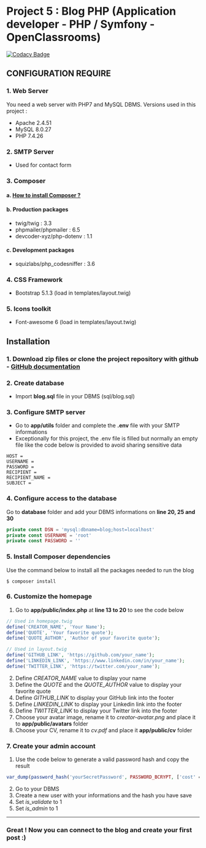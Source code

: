 # Project 5 : Blog PHP (Application developer - PHP / Symfony - OpenClassrooms)

[![Codacy Badge](https://app.codacy.com/project/badge/Grade/6cb1192c39f74feca26b2957e935ce68)](https://www.codacy.com/gh/ashk74/P5_blog/dashboard?utm_source=github.com&amp;utm_medium=referral&amp;utm_content=ashk74/P5_blog&amp;utm_campaign=Badge_Grade)

## CONFIGURATION REQUIRE
### 1.  Web Server
You need a web server with PHP7 and MySQL DBMS.
Versions used in this project :
*   Apache 2.4.51
*   MySQL 8.0.27
*   PHP 7.4.26

### 2.  SMTP Server
*   Used for contact form

### 3.  Composer

#### a.  [How to install Composer ?](https://getcomposer.org/download/)

#### b.  Production packages
*   twig/twig : 3.3
*   phpmailer/phpmailer : 6.5
*   devcoder-xyz/php-dotenv : 1.1

#### c.  Development packages
*   squizlabs/php_codesniffer : 3.6

### 4.  CSS Framework
*   Bootstrap 5.1.3 (load in templates/layout.twig)

### 5.  Icons toolkit
*   Font-awesome 6 (load in templates/layout.twig)

## Installation
### 1.  Download zip files or clone the project repository with github - [GitHub documentation](https://docs.github.com/en/github/creating-cloning-and-archiving-repositories/cloning-a-repository)

### 2.  Create database
*   Import **blog.sql** file in your DBMS (sql/blog.sql)

### 3.  Configure SMTP server
*   Go to **app/utils** folder and complete the **.env** file with your SMTP informations
*   Exceptionally for this project, the .env file is filled but normally an empty file like the code below is provided to avoid sharing sensitive data
```
HOST =
USERNAME =
PASSWORD =
RECIPIENT =
RECIPIENT_NAME =
SUBJECT =
```

### 4.  Configure access to the database
Go to **database** folder and add your DBMS informations on **line 20, 25 and 30**
```PHP
private const DSN = 'mysql:dbname=blog;host=localhost'
private const USERNAME = 'root'
private const PASSWORD = ''
```

### 5.  Install Composer dependencies
Use the command below to install all the packages needed to run the blog
```
$ composer install
```

### 6.  Customize the homepage
1.  Go to **app/public/index.php** at **line 13 to 20** to see the code below
```PHP
// Used in homepage.twig
define('CREATOR_NAME', 'Your Name');
define('QUOTE', 'Your favorite quote');
define('QUOTE_AUTHOR', 'Author of your favorite quote');

// Used in layout.twig
define('GITHUB_LINK', 'https://github.com/your_name');
define('LINKEDIN_LINK', 'https://www.linkedin.com/in/your_name');
define('TWITTER_LINK', 'https://twitter.com/your_name');
```
2.  Define *CREATOR_NAME* value to display your name
3.  Define the *QUOTE* and the *QUOTE_AUTHOR* value to display your favorite quote
4.  Define *GITHUB_LINK* to display your GitHub link into the footer
5.  Define *LINKEDIN_LINK* to display your Linkedin link into the footer
6.  Define *TWITTER_LINK* to display your Twitter link into the footer
7.  Choose your avatar image, rename it to *creator-avatar.png* and place it to **app/public/avatars** folder
8.  Choose your CV, rename it to *cv.pdf* and place it **app/public/cv** folder

### 7.  Create your admin account
1.  Use the code below to generate a valid password hash and copy the result
```PHP
var_dump(password_hash('yourSecretPassword', PASSWORD_BCRYPT, ['cost' => 9]));
```
2.  Go to your DBMS
3.  Create a new user with your informations and the hash you have save
4.  Set *is_validate* to 1
5.  Set *is_admin* to 1

----
### Great ! Now you can connect to the blog and create your first post :)
